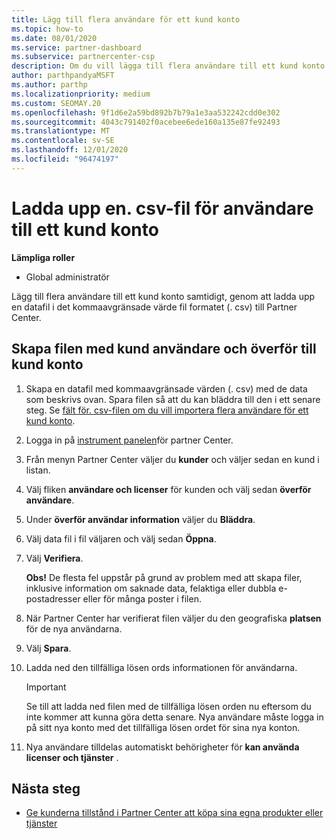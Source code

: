 ```yaml
---
title: Lägg till flera användare för ett kund konto
ms.topic: how-to
ms.date: 08/01/2020
ms.service: partner-dashboard
ms.subservice: partnercenter-csp
description: Om du vill lägga till flera användare till ett kund konto laddar du upp en datafil till Partner Center med fil formatet kommaavgränsad (. csv).
author: parthpandyaMSFT
ms.author: parthp
ms.localizationpriority: medium
ms.custom: SEOMAY.20
ms.openlocfilehash: 9f1d6e2a59bd892b7b79a1e3aa532242cdd0e302
ms.sourcegitcommit: 4043c791402f0acebee6ede160a135e87fe92493
ms.translationtype: MT
ms.contentlocale: sv-SE
ms.lasthandoff: 12/01/2020
ms.locfileid: "96474197"
---
```

# <a name="upload-a-csv-file-of-users-to-a-customers-account"></a>Ladda upp en. csv-fil för användare till ett kund konto


**Lämpliga roller**

- Global administratör

Lägg till flera användare till ett kund konto samtidigt, genom att ladda upp en datafil i det kommaavgränsade värde fil formatet (. csv) till Partner Center. 

## <a name="create-the-file-of-customer-users-and-upload-to-customer-account"></a>Skapa filen med kund användare och överför till kund konto

1. Skapa en datafil med kommaavgränsade värden (. csv) med de data som beskrivs ovan. Spara filen så att du kan bläddra till den i ett senare steg. Se [fält för. csv-filen om du vill importera flera användare för ett kund konto](file-customer-users.md). 

2. Logga in på [instrument panelen](https://partner.microsoft.com/dashboard)för partner Center.

3. Från menyn Partner Center väljer du **kunder** och väljer sedan en kund i listan.

4. Välj fliken **användare och licenser** för kunden och välj sedan **överför användare**.

5. Under **överför användar information** väljer du **Bläddra**.

6. Välj data fil i fil väljaren och välj sedan **Öppna**.

7. Välj **Verifiera**.

    **Obs!**  De flesta fel uppstår på grund av problem med att skapa filer, inklusive information om saknade data, felaktiga eller dubbla e-postadresser eller för många poster i filen.

8. När Partner Center har verifierat filen väljer du den geografiska **platsen** för de nya användarna.
9. Välj **Spara**.
10. Ladda ned den tillfälliga lösen ords informationen för användarna.

    >[!IMPORTANT]
    > Se till att ladda ned filen med de tillfälliga lösen orden nu eftersom du inte kommer att kunna göra detta senare. Nya användare måste logga in på sitt nya konto med det tillfälliga lösen ordet för sina nya konton.

11. Nya användare tilldelas automatiskt behörigheter för **kan använda licenser och tjänster** . 

## <a name="next-steps"></a>Nästa steg

- [Ge kunderna tillstånd i Partner Center att köpa sina egna produkter eller tjänster](give-customers-permission.md)
